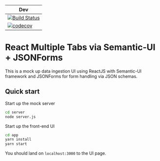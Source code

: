 |  Dev                                                                                                                                                    |
|---------------------------------------------------------------------------------------------------------------------------------------------------------|
| [![Build Status](https://travis-ci.org/marshallmcdonnell/react-tabs-intro.svg?branch=master)](https://travis-ci.org/marshallmcdonnell/react-tabs-intro) |
| [![codecov](https://codecov.io/gh/marshallmcdonnell/react-tabs-intro/branch/master/graph/badge.svg)](https://codecov.io/gh/marshallmcdonnell/react-tabs-intro) |

React Multiple Tabs via Semantic-UI + JSONForms
==================================================

This is a mock up data ingestion UI using ReactJS with Semantic-UI framework and JSONForms for form handling via JSON schemas.

Quick start
-----------------
Start up the mock server
```bash
cd server
node server.js
```

Start up the front-end UI
```bash
cd app
yarn install
yarn start
```

You should land on `localhost:3000` to the UI page.

